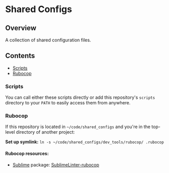 # Shared Configs

## Overview

A collection of shared configuration files.

## Contents

* [Scripts](#scripts)
* [Rubocop](#rubocop)

### Scripts

You can call either these scripts directly or add this repository's `scripts`
directory to your `PATH` to easily access them from anywhere.

### Rubocop

If this repository is located in `~/code/shared_configs` and you're in the
top-level directory of another project:

**Set up symlink:** `ln -s ~/code/shared_configs/dev_tools/rubocop/ .rubocop`

#### Rubocop resources:

* [Sublime](https://www.sublimetext.com/) package:
  [SublimeLinter-rubocop](https://github.com/SublimeLinter/SublimeLinter-rubocop)

